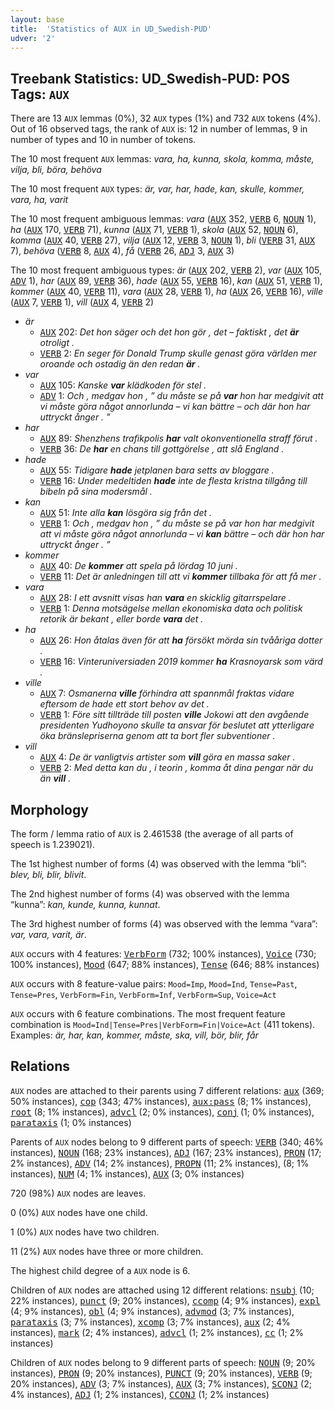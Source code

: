 ```yaml
---
layout: base
title:  'Statistics of AUX in UD_Swedish-PUD'
udver: '2'
---
```


## Treebank Statistics: UD_Swedish-PUD: POS Tags: `AUX`

There are 13 `AUX` lemmas (0%), 32 `AUX` types (1%) and 732 `AUX` tokens (4%).
Out of 16 observed tags, the rank of `AUX` is: 12 in number of lemmas, 9 in number of types and 10 in number of tokens.

The 10 most frequent `AUX` lemmas: <em>vara, ha, kunna, skola, komma, måste, vilja, bli, böra, behöva</em>

The 10 most frequent `AUX` types:  <em>är, var, har, hade, kan, skulle, kommer, vara, ha, varit</em>

The 10 most frequent ambiguous lemmas: <em>vara</em> (<tt><a href="sv_pud-pos-AUX.html">AUX</a></tt> 352, <tt><a href="sv_pud-pos-VERB.html">VERB</a></tt> 6, <tt><a href="sv_pud-pos-NOUN.html">NOUN</a></tt> 1), <em>ha</em> (<tt><a href="sv_pud-pos-AUX.html">AUX</a></tt> 170, <tt><a href="sv_pud-pos-VERB.html">VERB</a></tt> 71), <em>kunna</em> (<tt><a href="sv_pud-pos-AUX.html">AUX</a></tt> 71, <tt><a href="sv_pud-pos-VERB.html">VERB</a></tt> 1), <em>skola</em> (<tt><a href="sv_pud-pos-AUX.html">AUX</a></tt> 52, <tt><a href="sv_pud-pos-NOUN.html">NOUN</a></tt> 6), <em>komma</em> (<tt><a href="sv_pud-pos-AUX.html">AUX</a></tt> 40, <tt><a href="sv_pud-pos-VERB.html">VERB</a></tt> 27), <em>vilja</em> (<tt><a href="sv_pud-pos-AUX.html">AUX</a></tt> 12, <tt><a href="sv_pud-pos-VERB.html">VERB</a></tt> 3, <tt><a href="sv_pud-pos-NOUN.html">NOUN</a></tt> 1), <em>bli</em> (<tt><a href="sv_pud-pos-VERB.html">VERB</a></tt> 31, <tt><a href="sv_pud-pos-AUX.html">AUX</a></tt> 7), <em>behöva</em> (<tt><a href="sv_pud-pos-VERB.html">VERB</a></tt> 8, <tt><a href="sv_pud-pos-AUX.html">AUX</a></tt> 4), <em>få</em> (<tt><a href="sv_pud-pos-VERB.html">VERB</a></tt> 26, <tt><a href="sv_pud-pos-ADJ.html">ADJ</a></tt> 3, <tt><a href="sv_pud-pos-AUX.html">AUX</a></tt> 3)

The 10 most frequent ambiguous types:  <em>är</em> (<tt><a href="sv_pud-pos-AUX.html">AUX</a></tt> 202, <tt><a href="sv_pud-pos-VERB.html">VERB</a></tt> 2), <em>var</em> (<tt><a href="sv_pud-pos-AUX.html">AUX</a></tt> 105, <tt><a href="sv_pud-pos-ADV.html">ADV</a></tt> 1), <em>har</em> (<tt><a href="sv_pud-pos-AUX.html">AUX</a></tt> 89, <tt><a href="sv_pud-pos-VERB.html">VERB</a></tt> 36), <em>hade</em> (<tt><a href="sv_pud-pos-AUX.html">AUX</a></tt> 55, <tt><a href="sv_pud-pos-VERB.html">VERB</a></tt> 16), <em>kan</em> (<tt><a href="sv_pud-pos-AUX.html">AUX</a></tt> 51, <tt><a href="sv_pud-pos-VERB.html">VERB</a></tt> 1), <em>kommer</em> (<tt><a href="sv_pud-pos-AUX.html">AUX</a></tt> 40, <tt><a href="sv_pud-pos-VERB.html">VERB</a></tt> 11), <em>vara</em> (<tt><a href="sv_pud-pos-AUX.html">AUX</a></tt> 28, <tt><a href="sv_pud-pos-VERB.html">VERB</a></tt> 1), <em>ha</em> (<tt><a href="sv_pud-pos-AUX.html">AUX</a></tt> 26, <tt><a href="sv_pud-pos-VERB.html">VERB</a></tt> 16), <em>ville</em> (<tt><a href="sv_pud-pos-AUX.html">AUX</a></tt> 7, <tt><a href="sv_pud-pos-VERB.html">VERB</a></tt> 1), <em>vill</em> (<tt><a href="sv_pud-pos-AUX.html">AUX</a></tt> 4, <tt><a href="sv_pud-pos-VERB.html">VERB</a></tt> 2)


* <em>är</em>
  * <tt><a href="sv_pud-pos-AUX.html">AUX</a></tt> 202: <em>Det hon säger och det hon gör , det – faktiskt , det <b>är</b> otroligt .</em>
  * <tt><a href="sv_pud-pos-VERB.html">VERB</a></tt> 2: <em>En seger för Donald Trump skulle genast göra världen mer oroande och ostadig än den redan <b>är</b> .</em>
* <em>var</em>
  * <tt><a href="sv_pud-pos-AUX.html">AUX</a></tt> 105: <em>Kanske <b>var</b> klädkoden för stel .</em>
  * <tt><a href="sv_pud-pos-ADV.html">ADV</a></tt> 1: <em>Och , medgav hon , ” du måste se på <b>var</b> hon har medgivit att vi måste göra något annorlunda – vi kan bättre – och där hon har uttryckt ånger . ”</em>
* <em>har</em>
  * <tt><a href="sv_pud-pos-AUX.html">AUX</a></tt> 89: <em>Shenzhens trafikpolis <b>har</b> valt okonventionella straff förut .</em>
  * <tt><a href="sv_pud-pos-VERB.html">VERB</a></tt> 36: <em>De <b>har</b> en chans till gottgörelse , att slå England .</em>
* <em>hade</em>
  * <tt><a href="sv_pud-pos-AUX.html">AUX</a></tt> 55: <em>Tidigare <b>hade</b> jetplanen bara setts av bloggare .</em>
  * <tt><a href="sv_pud-pos-VERB.html">VERB</a></tt> 16: <em>Under medeltiden <b>hade</b> inte de flesta kristna tillgång till bibeln på sina modersmål .</em>
* <em>kan</em>
  * <tt><a href="sv_pud-pos-AUX.html">AUX</a></tt> 51: <em>Inte alla <b>kan</b> lösgöra sig från det .</em>
  * <tt><a href="sv_pud-pos-VERB.html">VERB</a></tt> 1: <em>Och , medgav hon , ” du måste se på var hon har medgivit att vi måste göra något annorlunda – vi <b>kan</b> bättre – och där hon har uttryckt ånger . ”</em>
* <em>kommer</em>
  * <tt><a href="sv_pud-pos-AUX.html">AUX</a></tt> 40: <em>De <b>kommer</b> att spela på lördag 10 juni .</em>
  * <tt><a href="sv_pud-pos-VERB.html">VERB</a></tt> 11: <em>Det är anledningen till att vi <b>kommer</b> tillbaka för att få mer .</em>
* <em>vara</em>
  * <tt><a href="sv_pud-pos-AUX.html">AUX</a></tt> 28: <em>I ett avsnitt visas han <b>vara</b> en skicklig gitarrspelare .</em>
  * <tt><a href="sv_pud-pos-VERB.html">VERB</a></tt> 1: <em>Denna motsägelse mellan ekonomiska data och politisk retorik är bekant , eller borde <b>vara</b> det .</em>
* <em>ha</em>
  * <tt><a href="sv_pud-pos-AUX.html">AUX</a></tt> 26: <em>Hon åtalas även för att <b>ha</b> försökt mörda sin tvååriga dotter .</em>
  * <tt><a href="sv_pud-pos-VERB.html">VERB</a></tt> 16: <em>Vinteruniversiaden 2019 kommer <b>ha</b> Krasnoyarsk som värd .</em>
* <em>ville</em>
  * <tt><a href="sv_pud-pos-AUX.html">AUX</a></tt> 7: <em>Osmanerna <b>ville</b> förhindra att spannmål fraktas vidare eftersom de hade ett stort behov av det .</em>
  * <tt><a href="sv_pud-pos-VERB.html">VERB</a></tt> 1: <em>Före sitt tillträde till posten <b>ville</b> Jokowi att den avgående presidenten Yudhoyono skulle ta ansvar för beslutet att ytterligare öka bränslepriserna genom att ta bort fler subventioner .</em>
* <em>vill</em>
  * <tt><a href="sv_pud-pos-AUX.html">AUX</a></tt> 4: <em>De är vanligtvis artister som <b>vill</b> göra en massa saker .</em>
  * <tt><a href="sv_pud-pos-VERB.html">VERB</a></tt> 2: <em>Med detta kan du , i teorin , komma åt dina pengar när du än <b>vill</b> .</em>

## Morphology

The form / lemma ratio of `AUX` is 2.461538 (the average of all parts of speech is 1.239021).

The 1st highest number of forms (4) was observed with the lemma “bli”: <em>blev, bli, blir, blivit</em>.

The 2nd highest number of forms (4) was observed with the lemma “kunna”: <em>kan, kunde, kunna, kunnat</em>.

The 3rd highest number of forms (4) was observed with the lemma “vara”: <em>var, vara, varit, är</em>.

`AUX` occurs with 4 features: <tt><a href="sv_pud-feat-VerbForm.html">VerbForm</a></tt> (732; 100% instances), <tt><a href="sv_pud-feat-Voice.html">Voice</a></tt> (730; 100% instances), <tt><a href="sv_pud-feat-Mood.html">Mood</a></tt> (647; 88% instances), <tt><a href="sv_pud-feat-Tense.html">Tense</a></tt> (646; 88% instances)

`AUX` occurs with 8 feature-value pairs: `Mood=Imp`, `Mood=Ind`, `Tense=Past`, `Tense=Pres`, `VerbForm=Fin`, `VerbForm=Inf`, `VerbForm=Sup`, `Voice=Act`

`AUX` occurs with 6 feature combinations.
The most frequent feature combination is `Mood=Ind|Tense=Pres|VerbForm=Fin|Voice=Act` (411 tokens).
Examples: <em>är, har, kan, kommer, måste, ska, vill, bör, blir, får</em>


## Relations

`AUX` nodes are attached to their parents using 7 different relations: <tt><a href="sv_pud-dep-aux.html">aux</a></tt> (369; 50% instances), <tt><a href="sv_pud-dep-cop.html">cop</a></tt> (343; 47% instances), <tt><a href="sv_pud-dep-aux-pass.html">aux:pass</a></tt> (8; 1% instances), <tt><a href="sv_pud-dep-root.html">root</a></tt> (8; 1% instances), <tt><a href="sv_pud-dep-advcl.html">advcl</a></tt> (2; 0% instances), <tt><a href="sv_pud-dep-conj.html">conj</a></tt> (1; 0% instances), <tt><a href="sv_pud-dep-parataxis.html">parataxis</a></tt> (1; 0% instances)

Parents of `AUX` nodes belong to 9 different parts of speech: <tt><a href="sv_pud-pos-VERB.html">VERB</a></tt> (340; 46% instances), <tt><a href="sv_pud-pos-NOUN.html">NOUN</a></tt> (168; 23% instances), <tt><a href="sv_pud-pos-ADJ.html">ADJ</a></tt> (167; 23% instances), <tt><a href="sv_pud-pos-PRON.html">PRON</a></tt> (17; 2% instances), <tt><a href="sv_pud-pos-ADV.html">ADV</a></tt> (14; 2% instances), <tt><a href="sv_pud-pos-PROPN.html">PROPN</a></tt> (11; 2% instances),  (8; 1% instances), <tt><a href="sv_pud-pos-NUM.html">NUM</a></tt> (4; 1% instances), <tt><a href="sv_pud-pos-AUX.html">AUX</a></tt> (3; 0% instances)

720 (98%) `AUX` nodes are leaves.

0 (0%) `AUX` nodes have one child.

1 (0%) `AUX` nodes have two children.

11 (2%) `AUX` nodes have three or more children.

The highest child degree of a `AUX` node is 6.

Children of `AUX` nodes are attached using 12 different relations: <tt><a href="sv_pud-dep-nsubj.html">nsubj</a></tt> (10; 22% instances), <tt><a href="sv_pud-dep-punct.html">punct</a></tt> (9; 20% instances), <tt><a href="sv_pud-dep-ccomp.html">ccomp</a></tt> (4; 9% instances), <tt><a href="sv_pud-dep-expl.html">expl</a></tt> (4; 9% instances), <tt><a href="sv_pud-dep-obl.html">obl</a></tt> (4; 9% instances), <tt><a href="sv_pud-dep-advmod.html">advmod</a></tt> (3; 7% instances), <tt><a href="sv_pud-dep-parataxis.html">parataxis</a></tt> (3; 7% instances), <tt><a href="sv_pud-dep-xcomp.html">xcomp</a></tt> (3; 7% instances), <tt><a href="sv_pud-dep-aux.html">aux</a></tt> (2; 4% instances), <tt><a href="sv_pud-dep-mark.html">mark</a></tt> (2; 4% instances), <tt><a href="sv_pud-dep-advcl.html">advcl</a></tt> (1; 2% instances), <tt><a href="sv_pud-dep-cc.html">cc</a></tt> (1; 2% instances)

Children of `AUX` nodes belong to 9 different parts of speech: <tt><a href="sv_pud-pos-NOUN.html">NOUN</a></tt> (9; 20% instances), <tt><a href="sv_pud-pos-PRON.html">PRON</a></tt> (9; 20% instances), <tt><a href="sv_pud-pos-PUNCT.html">PUNCT</a></tt> (9; 20% instances), <tt><a href="sv_pud-pos-VERB.html">VERB</a></tt> (9; 20% instances), <tt><a href="sv_pud-pos-ADV.html">ADV</a></tt> (3; 7% instances), <tt><a href="sv_pud-pos-AUX.html">AUX</a></tt> (3; 7% instances), <tt><a href="sv_pud-pos-SCONJ.html">SCONJ</a></tt> (2; 4% instances), <tt><a href="sv_pud-pos-ADJ.html">ADJ</a></tt> (1; 2% instances), <tt><a href="sv_pud-pos-CCONJ.html">CCONJ</a></tt> (1; 2% instances)

